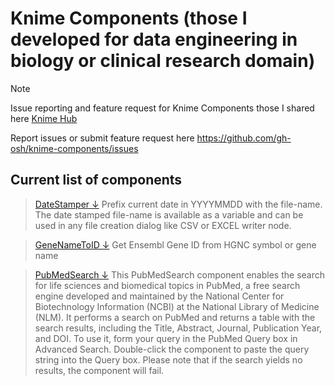 # Knime Components (those I developed for data engineering in biology or clinical research domain)

> [!NOTE]
> Issue reporting and feature request for Knime Components those I shared here [Knime Hub](https://hub.knime.com/soumyabg/spaces/Components/)
> 
> Report issues or submit feature request here https://github.com/gh-osh/knime-components/issues

## Current list of components 
> [DateStamper ↓](https://hub.knime.com/-/spaces/-/~pWQ2mJGC814wfioX/current-state/)
> Prefix current date in YYYYMMDD with the file-name. The date stamped file-name is available as a variable and can be used in any file creation dialog like CSV or EXCEL writer node.

> [GeneNameToID ↓](https://hub.knime.com/-/spaces/-/~JMtugYgqiERga2Tu/current-state/)
> Get Ensembl Gene ID from HGNC symbol or gene name

> [PubMedSearch ↓](https://hub.knime.com/-/spaces/-/~lsAgLUrDgrQ_YdN8/current-state/) This PubMedSearch component enables the search for life sciences and biomedical topics in PubMed, a free search engine developed and maintained by the National Center for Biotechnology Information (NCBI) at the National Library of Medicine (NLM). It performs a search on PubMed and returns a table with the search results, including the Title, Abstract, Journal, Publication Year, and DOI. To use it, form your query in the PubMed Query box in Advanced Search. Double-click the component to paste the query string into the Query box. Please note that if the search yields no results, the component will fail.

